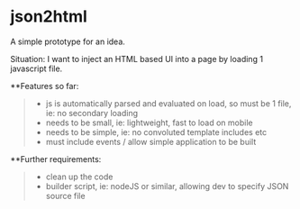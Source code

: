 json2html
=========

A simple prototype for an idea.

Situation: I want to inject an HTML based UI into a page by loading 1 javascript file.

**Features so far:
> - js is automatically parsed and evaluated on load, so must be 1 file, ie: no secondary loading
> - needs to be small, ie: lightweight, fast to load on mobile
> - needs to be simple, ie: no convoluted template includes etc
> - must include events / allow simple application to be built

**Further requirements:
> - clean up the code
> - builder script, ie: nodeJS or similar, allowing dev to specify JSON source file


